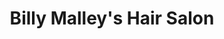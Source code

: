 ---
title: "Billy Malley's Hair Salon"
url: /homer-glen/billy-malleys-hair-salon/
shop: hairdresser
---